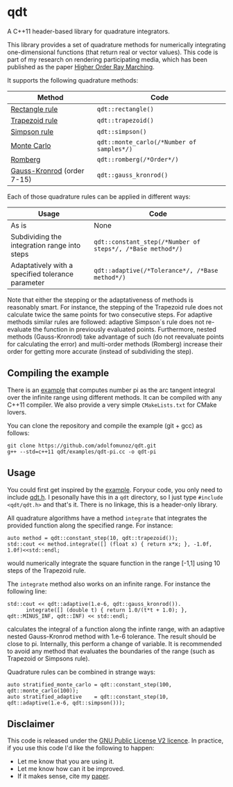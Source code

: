 # qdt
A C++11 header-based library for quadrature integrators.

This library provides a set of quadrature methods for numerically integrating one-dimensional functions (that return real or vector values). This code is part of my research on rendering participating media, which has been published as the paper [Higher Order Ray Marching](http://giga.cps.unizar.es/~amunoz/projects/CGF2014_higherorder/). 

It supports the following quadrature methods:

Method                                                          | Code
----------------------------------------------------------------|-----------------------------------------------------
[Rectangle rule](http://en.wikipedia.org/wiki/Rectangle_method) | `qdt::rectangle()`
[Trapezoid rule](http://en.wikipedia.org/wiki/Trapezoidal_rule) | `qdt::trapezoid()`
[Simpson rule](http://en.wikipedia.org/wiki/Simpson%27s_rule)   | `qdt::simpson()`
[Monte Carlo](http://en.wikipedia.org/wiki/Monte_Carlo_integration) | `qdt::monte_carlo(/*Number of samples*/)`
[Romberg](http://en.wikipedia.org/wiki/Romberg%27s_method)                             | `qdt::romberg(/*Order*/)`
[Gauss-Kronrod](http://en.wikipedia.org/wiki/Gauss%E2%80%93Kronrod_quadrature_formula) (order 7-15) | `qdt::gauss_kronrod()`

Each of those quadrature rules can be applied in different ways:

Usage                                                           | Code
----------------------------------------------------------------|-----------------------------------------------------
As is | None
Subdividing the integration range into steps | `qdt::constant_step(/*Number of steps*/, /*Base method*/)`
Adaptatively with a specified tolerance parameter | `qdt::adaptive(/*Tolerance*/, /*Base method*/)`

Note that either the stepping or the adaptativeness of methods is reasonably smart. For instance, the stepping of the Trapezoid rule does not calculate twice the same points for two consecutive steps. For adaptive methods similar rules are followed: adaptive Simpson´s rule does not re-evaluate the function in previously evaluated points. Furthermore, nested methods (Gauss-Kronrod) take advantage of such (do not reevaluate points for calculating the error) and multi-order methods (Romberg) increase their order for getting more accurate (instead of subdividing the step).


## Compiling the example
There is an [example](https://github.com/adolfomunoz/qdt/blob/master/examples/qdt-pi.cc) that computes number pi as the arc tangent integral over the infinite range using different methods. It can be compiled with any C++11 compiler. We also provide a very simple `CMakeLists.txt` for CMake lovers. 

You can clone the repository and compile the example (git + gcc) as follows:
```
git clone https://github.com/adolfomunoz/qdt.git
g++ --std=c++11 qdt/examples/qdt-pi.cc -o qdt-pi
```

## Usage
You could first get inspired by the [example](https://github.com/adolfomunoz/qdt/blob/master/examples/qdt-pi.cc). Foryour code, you only need to include [qdt.h](https://github.com/adolfomunoz/qdt/blob/master/qdt.h). I pesonally have this in a `qdt` directory, so I just type `#include <qdt/qdt.h>` and that's it. There is no linkage, this is a header-only library.

All quadrature algorithms have a method `integrate` that integrates the provided function along the specified range. For instance: 

```
auto method = qdt::constant_step(10, qdt::trapezoid());
std::cout << method.integrate([] (float x) { return x*x; }, -1.0f, 1.0f)<<std::endl;
```
would numerically integrate the square function in the range [-1,1] using 10 steps of the Trapezoid rule.

The `integrate` method also works on an infinite range. For instance the following line:
```
std::cout << qdt::adaptive(1.e-6, qdt::gauss_kronrod()).
      integrate([] (double t) { return 1.0/(t*t + 1.0); }, qdt::MINUS_INF, qdt::INF) << std::endl;
```
calculates the integral of a function along the infinte range, with an adaptive nested Gauss-Kronrod method with 1.e-6 tolerance. The result should be close to pi. Internally, this perform a change of variable. It is recommended to avoid any method that evaluates the boundaries of the range (such as Trapezoid or Simpsons rule).

Quadrature rules can be combined in strange ways:
```
auto stratified_monte_carlo = qdt::constant_step(100, qdt::monte_carlo(100));
auto stratified_adaptive    = qdt::constant_step(10, qdt::adaptive(1.e-6, qdt::simpson()));
```

## Disclaimer

This code is released under the [GNU Public License V2 licence](https://www.gnu.org/licenses/gpl-2.0-standalone.html). In practice, if you use this code I'd like the following to happen:
* Let me know that you are using it.
* Let me know how can it be improved.
* If it makes sense, cite my [paper](http://giga.cps.unizar.es/~amunoz/projects/CGF2014_higherorder/).

